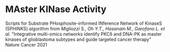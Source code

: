 # MAster KINase Activity

Scripts for Substrate PHosphosite-informed INference Network of KinaseS (SPHINKS) algorithm from *Migliozzi S., Oh Y.T., Hasanain M., Garofano L. et al.* "Integrative multi-omics networks identify PKCδ and DNA-PK as master kinases of glioblastoma subtypes and guide targeted cancer therapy" Nature Cancer 2021
